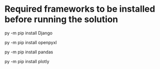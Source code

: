 # Required frameworks to be installed before running the solution

py -m pip install Django

py -m pip install openpyxl

py -m pip install pandas

py -m pip install plotly
